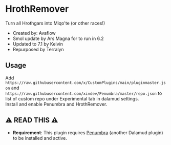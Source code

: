 # HrothRemover

Turn all Hrothgars into Miqo'te (or other races!)

- Created by: Avaflow
- Smol update by Ars Magna for to run in 6.2
- Updated to 7.1 by Kelvin
- Repurposed by Terralyn

## Usage
Add `https://raw.githubusercontent.com/x/CustomPlugins/main/pluginmaster.json` and `https://raw.githubusercontent.com/xivdev/Penumbra/master/repo.json` to list of custom repo under Experimental tab in dalamud settings.  
Install and enable Penumbra and HrothRemover.

## ⚠️ READ THIS ⚠️

- **Requirement**: This plugin requires [Penumbra](https://github.com/xivdev/Penumbra) (another Dalamud plugin) to be installed and active.
